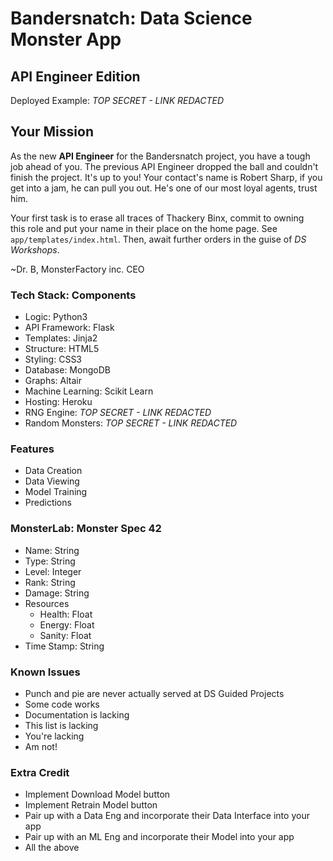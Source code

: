 # Bandersnatch: Data Science Monster App
## API Engineer Edition

Deployed Example: _TOP SECRET - LINK REDACTED_


## Your Mission
As the new **API Engineer** for the Bandersnatch project, you have a tough job
ahead of you. The previous API Engineer dropped the ball and couldn't finish
the project. It's up to you! Your contact's name is Robert Sharp, if you get
into a jam, he can pull you out. He's one of our most loyal agents, trust him.

Your first task is to erase all traces of Thackery Binx, commit to owning  
this role and put your name in their place on the home page. See
`app/templates/index.html`. Then, await further orders in the guise of 
_DS Workshops_.

~Dr. B, MonsterFactory inc. CEO


### Tech Stack: Components
- Logic: Python3
- API Framework: Flask
- Templates: Jinja2
- Structure: HTML5
- Styling: CSS3
- Database: MongoDB
- Graphs: Altair
- Machine Learning: Scikit Learn
- Hosting: Heroku
- RNG Engine: _TOP SECRET - LINK REDACTED_
- Random Monsters: _TOP SECRET - LINK REDACTED_


### Features
- Data Creation
- Data Viewing
- Model Training
- Predictions


### MonsterLab: Monster Spec 42
- Name: String
- Type: String
- Level: Integer
- Rank: String
- Damage: String
- Resources
  - Health: Float
  - Energy: Float
  - Sanity: Float
- Time Stamp: String


### Known Issues
- Punch and pie are never actually served at DS Guided Projects
- Some code works
- Documentation is lacking
- This list is lacking
- You're lacking
- Am not!


### Extra Credit
- Implement Download Model button
- Implement Retrain Model button
- Pair up with a Data Eng and incorporate their Data Interface into your app
- Pair up with an ML Eng and incorporate their Model into your app
- All the above
